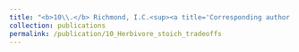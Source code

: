 ```yaml
---
title: "<b>10\\.</b> Richmond, I.C.<sup><a title='Corresponding author'>✉</a></sup>, Balluffi­-Fry, J., Vander Wal, E., Leroux, S.J., <u>Rizzuto, M.</u>, Heckford, T.R., Kennah, J.L., Riefesel, G.R., Wiersma, Y.F. [*Accepted*]. **Individual snow­shoe hares manage risk differently: Integrating stoichiometric distribution models and foraging ecology.** Journal of Mammalogy."
collection: publications
permalink: /publication/10_Herbivore_stoich_tradeoffs
---
```

